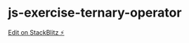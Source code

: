 # js-exercise-ternary-operator

[Edit on StackBlitz ⚡️](https://stackblitz.com/edit/js-exercise-ternary-operator)